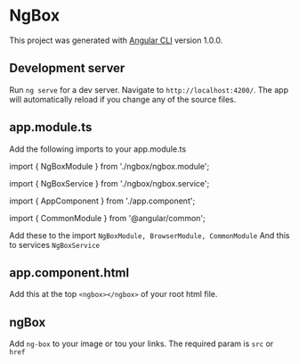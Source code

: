 # NgBox

This project was generated with [Angular CLI](https://github.com/angular/angular-cli) version 1.0.0.

## Development server

Run `ng serve` for a dev server. Navigate to `http://localhost:4200/`. The app will automatically reload if you change any of the source files.

## app.module.ts

Add the following imports to your app.module.ts

<p>import { NgBoxModule } from './ngbox/ngbox.module';</p>
<p>import { NgBoxService } from './ngbox/ngbox.service';</p>
<p>import { AppComponent } from './app.component';</p>
<p>import { CommonModule } from '@angular/common';</p>

Add these to the import `NgBoxModule, BrowserModule, CommonModule`
And this to services `NgBoxService`

## app.component.html

Add this at the top `<ngbox></ngbox>` of your root html file.

## ngBox

Add `ng-box` to your image or tou your links. The required param is `src` or `href`
